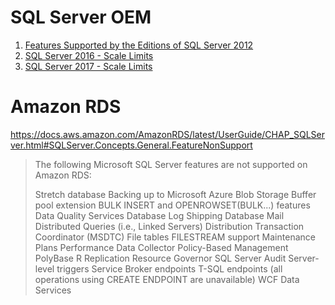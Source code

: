 # SQL Server OEM
1. [Features Supported by the Editions of SQL Server 2012](https://docs.microsoft.com/en-us/previous-versions/sql/sql-server-2012/cc645993(v=sql.110))
2. [SQL Server 2016 - Scale Limits](https://docs.microsoft.com/en-us/sql/sql-server/editions-and-components-of-sql-server-2016?view=sql-server-2017#Cross-BoxScaleLimits)
3. [SQL Server 2017 - Scale Limits](https://docs.microsoft.com/en-us/sql/sql-server/editions-and-components-of-sql-server-2017?view=sql-server-2017)

# Amazon RDS

https://docs.aws.amazon.com/AmazonRDS/latest/UserGuide/CHAP_SQLServer.html#SQLServer.Concepts.General.FeatureNonSupport

> The following Microsoft SQL Server features are not supported on Amazon RDS:
>
> Stretch database
> Backing up to Microsoft Azure Blob Storage
> Buffer pool extension
> BULK INSERT and OPENROWSET(BULK...) features
> Data Quality Services
> Database Log Shipping
> Database Mail
> Distributed Queries (i.e., Linked Servers)
> Distribution Transaction Coordinator (MSDTC)
> File tables
> FILESTREAM support
> Maintenance Plans
> Performance Data Collector
> Policy-Based Management
> PolyBase
> R
> Replication
> Resource Governor
> SQL Server Audit
> Server-level triggers
> Service Broker endpoints
> T-SQL endpoints (all operations using CREATE ENDPOINT are unavailable)
> WCF Data Services
